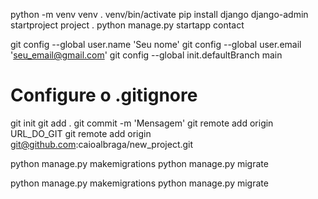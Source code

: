 python -m venv venv
. venv/bin/activate
pip install django
django-admin startproject project .
python manage.py startapp contact




git config --global user.name 'Seu nome'
git config --global user.email 'seu_email@gmail.com'
git config --global init.defaultBranch main
# Configure o .gitignore
git init
git add .
git commit -m 'Mensagem'
git remote add origin URL_DO_GIT
git remote add origin git@github.com:caioalbraga/new_project.git

python manage.py makemigrations
python manage.py migrate

python manage.py makemigrations
python manage.py migrate